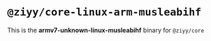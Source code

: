 # `@ziyy/core-linux-arm-musleabihf`

This is the **armv7-unknown-linux-musleabihf** binary for `@ziyy/core`
